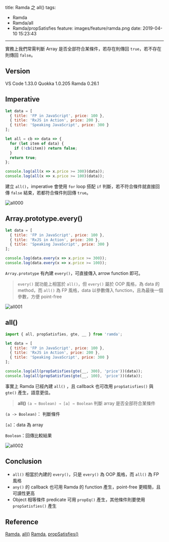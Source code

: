 title: Ramda 之 all()
tags:
  - Ramda
  - Ramda/all
  - Ramda/propSatisfies
feature: images/feature/ramda.png
date: 2019-04-10 15:23:43
---
實務上我們常需判斷 Array 是否全部符合某條件，若存在則傳回 `true`，若不存在則傳回 `false`。

<!-- more -->

## Version

VS Code 1.33.0
Quokka 1.0.205
Ramda 0.26.1

## Imperative

```javascript
let data = [
  { title: 'FP in JavaScript', price: 100 },
  { title: 'RxJS in Action', price: 200 },
  { title: 'Speaking JavaScript', price: 300 }
];

let all = cb => data => {
  for (let item of data) {
    if (!cb(item)) return false;
  }
  return true;
};

console.log(all(x => x.price >= 300)(data));
console.log(all(x => x.price >= 100)(data));
```

建立 `all()`，imperative 會使用 `for` loop 搭配 `if` 判斷，若不符合條件就直接回傳  `false` 結束，若都符合條件則回傳 `true`。

![all000](/images/ramda/all/all000.png)

## Array.prototype.every()

```javascript
let data = [
  { title: 'FP in JavaScript', price: 100 },
  { title: 'RxJS in Action', price: 200 },
  { title: 'Speaking JavaScript', price: 300 }
];

console.log(data.every(x => x.price >= 300));
console.log(data.every(x => x.price >= 100));
```

`Array.prototype` 有內建 `every()`，可直接傳入 arrow function 即可。

> `every()` 就功能上相當於 `all()`，但 `every()` 屬於 OOP 風格，為 data 的 method，而 `all()` 為 FP 風格，data 以參數傳入 function，且為最後一個參數，方便 point-free

![all001](/images/ramda/all/all001.png)

## all()

```javascript
import { all, propSatisfies, gte, __ } from 'ramda';

let data = [
  { title: 'FP in JavaScript', price: 100 },
  { title: 'RxJS in Action', price: 200 },
  { title: 'Speaking JavaScript', price: 300 }
];

console.log(all(propSatisfies(gte(__, 300), 'price'))(data));
console.log(all(propSatisfies(gte(__, 100), 'price'))(data));
```

事實上 Ramda 已經內建 `all()` ，且 callback 也可改用 `propSatisfies()` 與 `gte()` 產生，語意更佳。

> **all()**
> `(a → Boolean) → [a] → Boolean`
> 判斷 array 是否全部符合某條件

`(a -> Boolean)`： 判斷條件

`[a]`：data 為 array

`Boolean`：回傳比較結果

![all002](/images/ramda/all/all002.png)

## Conclusion

- `all()` 相當於內建的 `every()`，只是 `every()` 為 OOP 風格，而 `all()` 為 FP 風格
- `any()` 的 callback 也可用 Ramda 的 function 產生，point-free 更精簡，且可讀性更高
- Object 相等條件 predicate 可用 `propEq()` 產生，其他條件則要使用 `propSatisfies()` 產生

## Reference

[Ramda](https://ramdajs.com), [all()](https://ramdajs.com/docs/#all)
[Ramda](https://ramdajs.com), [propSatisfies()](https://ramdajs.com/docs/#propSatisfies)